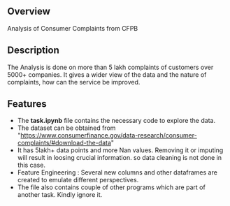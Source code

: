 ## Overview

Analysis of Consumer Complaints from CFPB

## Description

The Analysis is done on more than 5 lakh complaints of customers over 5000+ companies. It gives a wider view of the data and the nature of complaints, how can the service be improved.

## Features

- The __task.ipynb__ file contains the necessary code to explore the data.
- The dataset can be obtained from "https://www.consumerfinance.gov/data-research/consumer-complaints/#download-the-data"
- It has 5lakh+ data points and more Nan values. Removing it or imputing will result in loosing crucial information. so data cleaning is not done in this case.
- Feature Engineering : Several new columns and other dataframes are created to emulate different perspectives.
- The file also contains couple of other programs which are part of another task. Kindly ignore it.
